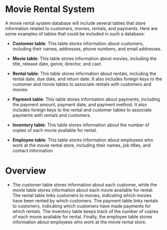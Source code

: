 # Movie Rental System

A movie rental system database will include several tables that store information related to customers, movies, rentals, and payments. Here are some examples of tables that could be included in such a database:
- **Customer table**: This table stores information about customers, including their names, addresses, phone numbers, and email addresses.
  
- **Movie table**: This table stores information about movies, including the title, release date, genre, director, and cast.
  
- **Rental table**: This table stores information about rentals, including the rental date, due date, and return date. It also includes foreign keys to the customer and movie tables to associate rentals with customers and movies

- **Payment table**: This table stores information about payments, including the payment amount, payment date, and payment method. It also includes foreign keys to the rental and customer tables to associate payments with rentals and customers.

- **Inventory table**: This table stores information about the number of copies of each movie available for rental.

- **Employee table**: This table stores information about employees who work at the movie rental store, including their names, job titles, and contact information

# Overview
- The customer table stores information about each customer, while the movie table stores information about each movie available for rental. The rental table links customers to movies, indicating which movies have been rented by which customers. The payment table links rentals to customers, indicating which customers have made payments for which rentals. The inventory table keeps track of the number of copies of each movie available for rental. Finally, the employee table stores information about employees who work at the movie rental store.

